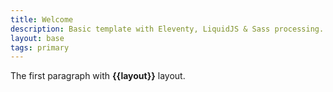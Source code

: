```yaml
---
title: Welcome
description: Basic template with Eleventy, LiquidJS & Sass processing.
layout: base
tags: primary
---
```


The first paragraph with **{{layout}}** layout.